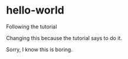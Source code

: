 # hello-world
Following the tutorial

Changing this because the tutorial says to do it.

Sorry, I know this is boring.
